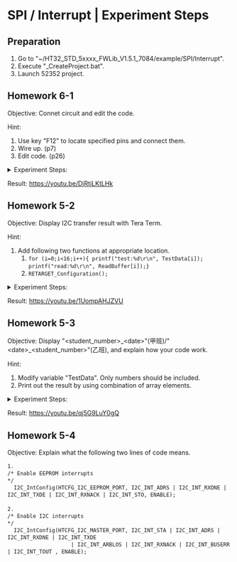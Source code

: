 # SPI / Interrupt | Experiment Steps

## Preparation

1. Go to "~/HT32_STD_5xxxx_FWLib_V1.5.1_7084/example/SPI/Interrupt".
2. Execute "_CreateProject.bat".
3. Launch 52352 project.

## Homework 6-1

Objective: Connet circuit and edit the code.

Hint:

1. Use key "F12" to locate specified pins and connect them.
2. Wire up. (p7)
3. Edit code. (p26)

<details><summary>Experiment Steps:</summary>

1. Connect ESK32-30501 dev-board to ESK300 eval-board and bread board. (not powered)
   1. VDD to 3V3.
   2. GND to GND.
   3. ![SCL/SDA connection](./../multimedia/image.png)
2. After powered on and loaded with modified code, only LED1/D7 should be on.
   1. LED1/D7 off: Transfer failed.
   2. LED2/D8 on: Transfer failed.

</details>

Result: <https://youtu.be/DjRtjLKtLHk>

## Homework 5-2

Objective: Display I2C transfer result with Tera Term.

Hint:

1. Add following two functions at appropriate location.
   1. ```for (i=0;i<16;i++){ printf("test:%d\r\n", TestData[i]); printf("read:%d\r\n", ReadBuffer[i]);}```
   2. ```RETARGET_Configuration();```

<details><summary>Experiment Steps:</summary>

1. Modify code.
   1. Add code 2 to the start of "main" function.
   2. Add code 1 to the end of "main" function and before infinite loop.
2. Connect ESK32-30501 dev-board to ESK300 eval-board and bread board. (not powered)
   1. VDD to 3V3.
   2. GND to GND.
   3. ![SCL/SDA connection](./../multimedia/image.png)
2. After powered on and loaded with modified code, only LED1/D7 should be on. Test and read data should be displayed on Tera Term.
   1. LED1/D7 off: Transfer failed.
   2. LED2/D8 on: Transfer failed.

</details>

Result: <https://youtu.be/1UompAHJZVU>

## Homework 5-3

Objective: Display "\<student_number\>\_\<date\>"(甲班)/"\<date\>\_\<student_number\>"(乙班), and explain how your code work.

Hint:

1. Modify variable "TestData". Only numbers should be included.
2. Print out the result by using combination of array elements.

<details><summary>Experiment Steps:</summary>

1. Modify code.
   1. Edit "TestData" variable to contain your student number and date number.
   2. Edit print function to print out words like "11278041_20230930"(甲班)/"20230930_11278041"(乙班).
2. Connect ESK32-30501 dev-board to ESK300 eval-board and bread board. (not powered)
   1. VDD to 3V3.
   2. GND to GND.
   3. ![SCL/SDA connection](./../multimedia/image.png)
3. After powered on and loaded with modified code, only LED1/D7 should be on. Test and read data should be displayed on Tera Term.
   1. LED1/D7 off: Transfer failed.
   2. LED2/D8 on: Transfer failed.

</details>

Result: <https://youtu.be/qj5G9LuY0gQ>

## Homework 5-4

Objective: Explain what the following two lines of code means.

```
1.
/* Enable EEPROM interrupts                                                                               */
  I2C_IntConfig(HTCFG_I2C_EEPROM_PORT, I2C_INT_ADRS | I2C_INT_RXDNE | I2C_INT_TXDE | I2C_INT_RXNACK | I2C_INT_STO, ENABLE);

2.
/* Enable I2C interrupts                                                                                  */
  I2C_IntConfig(HTCFG_I2C_MASTER_PORT, I2C_INT_STA | I2C_INT_ADRS | I2C_INT_RXDNE | I2C_INT_TXDE
                    | I2C_INT_ARBLOS | I2C_INT_RXNACK | I2C_INT_BUSERR | I2C_INT_TOUT , ENABLE);
```
